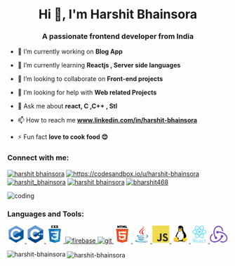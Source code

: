 <h1 align="center">Hi 👋, I'm Harshit Bhainsora</h1>
<h3 align="center">A passionate frontend developer from India</h3>

- 🔭 I’m currently working on **Blog App**

- 🌱 I’m currently learning **Reactjs , Server side languages**

- 👯 I’m looking to collaborate on **Front-end projects**

- 🤝 I’m looking for help with **Web related Projects**

- 💬 Ask me about **react, C ,C++ , Stl**

- 📫 How to reach me **www.linkedin.com/in/harshit-bhainsora**

- ⚡ Fun fact **love to cook food 😊**

<h3 align="left">Connect with me:</h3>
<p align="left">
<a href="https://linkedin.com/in/harshit-bhainsora" target="blank"><img align="center" src="https://raw.githubusercontent.com/rahuldkjain/github-profile-readme-generator/master/src/images/icons/Social/linked-in-alt.svg" alt="harshit bhainsora" height="30" width="40" /></a>
<a href="https://codesandbox.com/https://codesandbox.io/u/harshit-bhainsora" target="blank"><img align="center" src="https://raw.githubusercontent.com/rahuldkjain/github-profile-readme-generator/master/src/images/icons/Social/codesandbox.svg" alt="https://codesandbox.io/u/harshit-bhainsora" height="30" width="40" /></a>
<a href="https://instagram.com/harshit_bhainsora" target="blank"><img align="center" src="https://raw.githubusercontent.com/rahuldkjain/github-profile-readme-generator/master/src/images/icons/Social/instagram.svg" alt="harshit_bhainsora" height="30" width="40" /></a>
<a href="https://www.hackerrank.com/bharshit468" target="blank"><img align="center" src="https://raw.githubusercontent.com/rahuldkjain/github-profile-readme-generator/master/src/images/icons/Social/hackerrank.svg" alt="harshit bhainsora" height="30" width="40" /></a>
<a href="https://auth.geeksforgeeks.org/user/bharshit468" target="blank"><img align="center" src="https://raw.githubusercontent.com/rahuldkjain/github-profile-readme-generator/master/src/images/icons/Social/geeks-for-geeks.svg" alt="bharshit468" height="30" width="40" /></a>
</p>


<img height=300px width=600px src="https://github.com/abhisheknaiidu/abhisheknaiidu/raw/master/code.gif?raw=true" alt="coding"/> 

<h3 align="left">Languages and Tools:</h3>
<p align="left"> <a href="https://www.cprogramming.com/" target="_blank" rel="noreferrer"> <img src="https://raw.githubusercontent.com/devicons/devicon/master/icons/c/c-original.svg" alt="c" width="40" height="40"/> </a> <a href="https://www.w3schools.com/cpp/" target="_blank" rel="noreferrer"> <img src="https://raw.githubusercontent.com/devicons/devicon/master/icons/cplusplus/cplusplus-original.svg" alt="cplusplus" width="40" height="40"/> </a> <a href="https://www.w3schools.com/css/" target="_blank" rel="noreferrer"> <img src="https://raw.githubusercontent.com/devicons/devicon/master/icons/css3/css3-original-wordmark.svg" alt="css3" width="40" height="40"/> </a> <a href="https://firebase.google.com/" target="_blank" rel="noreferrer"> <img src="https://www.vectorlogo.zone/logos/firebase/firebase-icon.svg" alt="firebase" width="40" height="40"/> </a> <a href="https://git-scm.com/" target="_blank" rel="noreferrer"> <img src="https://www.vectorlogo.zone/logos/git-scm/git-scm-icon.svg" alt="git" width="40" height="40"/> </a> <a href="https://www.w3.org/html/" target="_blank" rel="noreferrer"> <img src="https://raw.githubusercontent.com/devicons/devicon/master/icons/html5/html5-original-wordmark.svg" alt="html5" width="40" height="40"/> </a> <a href="https://www.java.com" target="_blank" rel="noreferrer"> <img src="https://raw.githubusercontent.com/devicons/devicon/master/icons/java/java-original.svg" alt="java" width="40" height="40"/> </a> <a href="https://developer.mozilla.org/en-US/docs/Web/JavaScript" target="_blank" rel="noreferrer"> <img src="https://raw.githubusercontent.com/devicons/devicon/master/icons/javascript/javascript-original.svg" alt="javascript" width="40" height="40"/> </a> <a href="https://www.linux.org/" target="_blank" rel="noreferrer"> <img src="https://raw.githubusercontent.com/devicons/devicon/master/icons/linux/linux-original.svg" alt="linux" width="40" height="40"/> </a> <a href="https://reactjs.org/" target="_blank" rel="noreferrer"> <img src="https://raw.githubusercontent.com/devicons/devicon/master/icons/react/react-original-wordmark.svg" alt="react" width="40" height="40"/> </a> <a href="https://redux.js.org" target="_blank" rel="noreferrer"> <img src="https://raw.githubusercontent.com/devicons/devicon/master/icons/redux/redux-original.svg" alt="redux" width="40" height="40"/> </a> </p>


<p><img align="left" src="https://github-readme-stats.vercel.app/api/top-langs?username=harshit-bhainsora&show_icons=true&locale=en&layout=compact" alt="harshit-bhainsora" /></p>

<p>&nbsp;<img align="center" src="https://github-readme-stats.vercel.app/api?username=harshit-bhainsora&show_icons=true&locale=en" alt="harshit-bhainsora" /></p>
